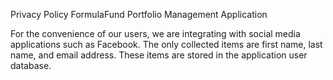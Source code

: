 Privacy Policy
FormulaFund Portfolio Management Application

For the convenience of our users, we are integrating with social media applications such as Facebook. 
The only collected items are first name, last name, and email address. 
These items are stored in the application user database.

